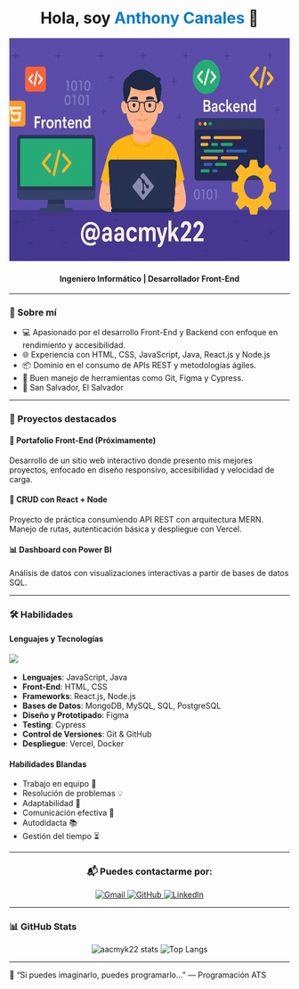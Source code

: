 <h1 align="center">Hola, soy <span style="color:#007acc">Anthony Canales</span> 👋</h1>

<p align="center">
 <img src="https://github.com/aacmyk22/aacmyk22/blob/main/imag/portada.png?raw=true" alt="Banner de portada" width="1000" height="400"" />
</p>

<h4 align="center">Ingeniero Informático | Desarrollador Front-End</h4>

---

### 📌 Sobre mí

- 💻 Apasionado por el desarrollo Front-End y Backend con enfoque en rendimiento y accesibilidad.
- 🌐 Experiencia con HTML, CSS, JavaScript, Java, React.js y Node.js
- 📦 Dominio en el consumo de APIs REST y metodologías ágiles.
- 🔧 Buen manejo de herramientas como Git, Figma y Cypress.
- 📍 San Salvador, El Salvador

---

### 🚀 Proyectos destacados

#### 🎯 Portafolio Front-End (Próximamente)
Desarrollo de un sitio web interactivo donde presento mis mejores proyectos, enfocado en diseño responsivo, accesibilidad y velocidad de carga.

#### 🧱 CRUD con React + Node
Proyecto de práctica consumiendo API REST con arquitectura MERN. Manejo de rutas, autenticación básica y despliegue con Vercel.

#### 📊 Dashboard con Power BI
Análisis de datos con visualizaciones interactivas a partir de bases de datos SQL.

---

### 🛠️ Habilidades
#### Lenguajes y Tecnologías

 <p>
  <img src="https://skillicons.dev/icons?i=html,css,js,java,react,nodejs,mongodb,mysql,postgres,figma,git,github,docker,vercel" />
</p> 

- **Lenguajes**: JavaScript, Java
- **Front-End**: HTML, CSS
- **Frameworks**: React.js, Node.js
- **Bases de Datos**: MongoDB, MySQL, SQL, PostgreSQL
- **Diseño y Prototipado**: Figma
- **Testing**: Cypress
- **Control de Versiones**: Git & GitHub
- **Despliegue**: Vercel, Docker
 

#### Habilidades Blandas
- Trabajo en equipo 🤝
- Resolución de problemas 💡
- Adaptabilidad 🔄
- Comunicación efectiva 📢
- Autodidacta 📚
- Gestión del tiempo ⏳

---

<h3 align="center">📬 Puedes contactarme por:</h3>

<p align="center">
  <a href="mailto:anthocanales22@gmail.com" target="_blank">
    <img alt="Gmail" src="https://img.shields.io/badge/Gmail-D14836?style=for-the-badge&logo=gmail&logoColor=white" />
  </a>
 
  <a href="https://github.com/aacmyk22" target="_blank">
    <img alt="GitHub" src="https://img.shields.io/badge/GitHub-181717?style=for-the-badge&logo=github&logoColor=white" />
  </a>
  
  <a href="https://www.linkedin.com/in/anthony-canales-9662ab341/" target="_blank">
    <img alt="LinkedIn" src="https://img.shields.io/badge/LinkedIn-0077B5?style=for-the-badge&logo=linkedin&logoColor=white" />
  </a>
</p>

---

### 📊 GitHub Stats

<p align="center">
  <img src="https://github-readme-stats.vercel.app/api?username=aacmyk22&show_icons=true&theme=radical" alt="aacmyk22 stats"/>
  <img src="https://github-readme-stats.vercel.app/api/top-langs/?username=aacmyk22&layout=compact&theme=radical" alt="Top Langs"/>
</p>

---

🎯 “Si puedes imaginarlo, puedes programarlo...” — Programación ATS

